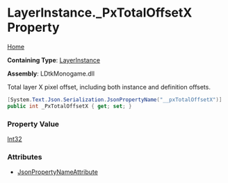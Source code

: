# LayerInstance\.\_PxTotalOffsetX Property

[Home](../../../README.md)

**Containing Type**: [LayerInstance](../README.md)

**Assembly**: LDtkMonogame\.dll

  
 Total layer X pixel offset, including both instance and definition offsets\. 

```csharp
[System.Text.Json.Serialization.JsonPropertyName("__pxTotalOffsetX")]
public int _PxTotalOffsetX { get; set; }
```

### Property Value

[Int32](https://docs.microsoft.com/en-us/dotnet/api/system.int32)

### Attributes

* [JsonPropertyNameAttribute](https://docs.microsoft.com/en-us/dotnet/api/system.text.json.serialization.jsonpropertynameattribute)

